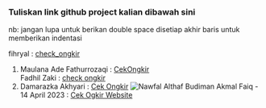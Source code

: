  ### Tuliskan link github project kalian dibawah sini  

 nb:
 jangan lupa untuk berikan double space disetiap akhir baris untuk memberikan indentasi

 fihryal : [check_ongkir](https://github.com/fihryal/check_ongkir.git)  
 1. Maulana Ade Fathurrozaqi : [CekOngkir](https://github.com/maulzzzaqi/CekOngkir)  
 Fadhil Zaki : [check ongkir](https://github.com/zfadhil/check-ongkir)  
1. Damarazka Akhyari : [Cek Ongkir]([https://github.com/Althaf-Budiman/NotesAppLaravel](https://github.com/Damarazka/cek_ongkir))  
 ![Nawfal Althaf Budiman](https://github.com/Althaf-Budiman/cek-ongkir)
Akmal Faiq - 14 April 2023 : [Cek Ogkir Website](https://github.com/akmlrnyn/cekOngkir)   
